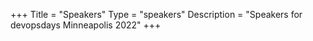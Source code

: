 +++
Title = "Speakers"
Type = "speakers"
Description = "Speakers for devopsdays Minneapolis 2022"
+++

